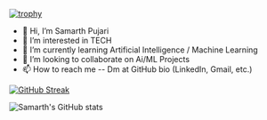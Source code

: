 [![trophy](https://github-profile-trophy.vercel.app/?username=Samarth4023&theme=dracula)](https://github.com/ryo-ma/github-profile-trophy)

- 👋 Hi, I’m Samarth Pujari
- 👀 I’m interested in TECH
- 🌱 I’m currently learning Artificial Intelligence / Machine Learning
- 💞️ I’m looking to collaborate on Ai/ML Projects
- 📫 How to reach me -- Dm at GitHub bio (LinkedIn, Gmail, etc.)

[![GitHub Streak](https://streak-stats.demolab.com?user=Samarth4023&theme=radical)](https://git.io/streak-stats)

![Samarth's GitHub stats](https://github-readme-stats.vercel.app/api?username=Samarth4023&show_icons=true&theme=radical)

<!---
Samarth4023/Samarth4023 is a ✨ special ✨ repository because its `README.md` (this file) appears on your GitHub profile.
You can click the Preview link to take a look at your changes.
--->
